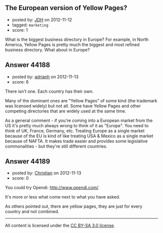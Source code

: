 ## The European version of Yellow Pages?

- posted by: [JDH](https://stackexchange.com/users/-1/13136-jdh) on 2012-11-12
- tagged: `marketing`
- score: 1

What is the biggest business directory in Europe? For example, in North America, Yellow Pages is pretty much the biggest and most refined business directory. What about in Europe?


## Answer 44188

- posted by: [adrianh](https://stackexchange.com/users/-1/4599-adrianh) on 2012-11-13
- score: 6

There isn't one. Each country has their own. 

Many of the dominant ones are "Yellow Pages" of some kind (the trademark was licensed widely) but not all. Some have Yellow Pages and other competing directories that are widely used at the same time. 

As a general comment - if you're coming into a European market from the US it's pretty much always wrong to think of it as "Europe". You need to think of UK, France, Germany, etc. Treating Europe as a single market because of the EU is kind of like treating USA & Mexico as a single market because of NAFTA. It makes trade easier and provides some legislative commonalities - but they're still different countries.



## Answer 44189

- posted by: [Christian](https://stackexchange.com/users/-1/9952-christian) on 2012-11-13
- score: 0

You could try Opendi:
http://www.opendi.com/

It's more or less what come next to what you have asked.

As others pointed out, there are yellow pages, they are just for every country and not combined.



---

All content is licensed under the [CC BY-SA 3.0 license](https://creativecommons.org/licenses/by-sa/3.0/).
